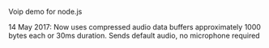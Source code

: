 Voip demo for node.js

14 May 2017:
Now uses compressed audio data buffers approximately 1000 bytes each or 30ms duration.
Sends default audio, no microphone required

